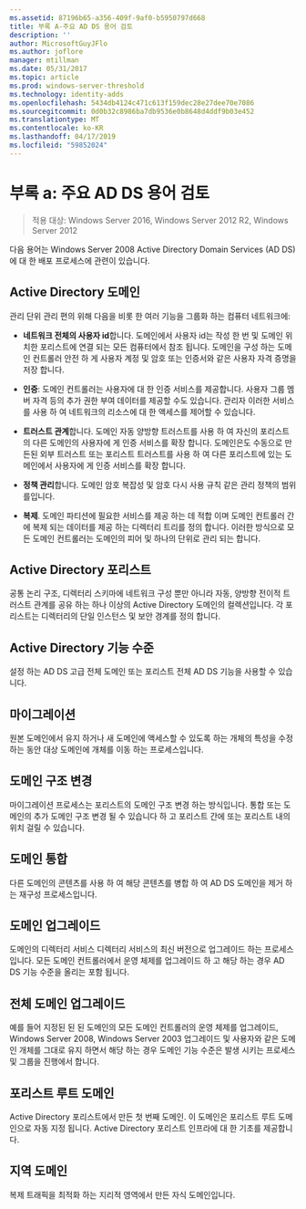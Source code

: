 ```yaml
---
ms.assetid: 87196b65-a356-409f-9af0-b5950797d668
title: 부록 A-주요 AD DS 용어 검토
description: ''
author: MicrosoftGuyJFlo
ms.author: joflore
manager: mtillman
ms.date: 05/31/2017
ms.topic: article
ms.prod: windows-server-threshold
ms.technology: identity-adds
ms.openlocfilehash: 5434db4124c471c613f159dec28e27dee70e7086
ms.sourcegitcommit: 0d0b32c8986ba7db9536e0b8648d4ddf9b03e452
ms.translationtype: MT
ms.contentlocale: ko-KR
ms.lasthandoff: 04/17/2019
ms.locfileid: "59852024"
---
```

# <a name="appendix-a-reviewing-key-ad-ds-terms"></a>부록 a: 주요 AD DS 용어 검토

>적용 대상: Windows Server 2016, Windows Server 2012 R2, Windows Server 2012

다음 용어는 Windows Server 2008 Active Directory Domain Services (AD DS)에 대 한 배포 프로세스에 관련이 있습니다.  
  
## <a name="active-directory-domain"></a>Active Directory 도메인  
관리 단위 관리 편의 위해 다음을 비롯 한 여러 기능을 그룹화 하는 컴퓨터 네트워크에:  
  
-   **네트워크 전체의 사용자 id**합니다. 도메인에서 사용자 id는 작성 한 번 및 도메인 위치한 포리스트에 연결 되는 모든 컴퓨터에서 참조 됩니다. 도메인을 구성 하는 도메인 컨트롤러 안전 하 게 사용자 계정 및 암호 또는 인증서와 같은 사용자 자격 증명을 저장 합니다.  
  
-   **인증**: 도메인 컨트롤러는 사용자에 대 한 인증 서비스를 제공합니다. 사용자 그룹 멤버 자격 등의 추가 권한 부여 데이터를 제공할 수도 있습니다. 관리자 이러한 서비스를 사용 하 여 네트워크의 리소스에 대 한 액세스를 제어할 수 있습니다.  
  
-   **트러스트 관계**합니다. 도메인 자동 양방향 트러스트를 사용 하 여 자신의 포리스트의 다른 도메인의 사용자에 게 인증 서비스를 확장 합니다. 도메인은도 수동으로 만든된 외부 트러스트 또는 포리스트 트러스트를 사용 하 여 다른 포리스트에 있는 도메인에서 사용자에 게 인증 서비스를 확장 합니다.  
  
-   **정책 관리**합니다. 도메인 암호 복잡성 및 암호 다시 사용 규칙 같은 관리 정책의 범위를입니다.  
  
-   **복제**. 도메인 파티션에 필요한 서비스를 제공 하는 데 적합 이며 도메인 컨트롤러 간에 복제 되는 데이터를 제공 하는 디렉터리 트리를 정의 합니다. 이러한 방식으로 모든 도메인 컨트롤러는 도메인의 피어 및 하나의 단위로 관리 되는 합니다.  
  
## <a name="active-directory-forest"></a>Active Directory 포리스트  
공통 논리 구조, 디렉터리 스키마에 네트워크 구성 뿐만 아니라 자동, 양방향 전이적 트러스트 관계를 공유 하는 하나 이상의 Active Directory 도메인의 컬렉션입니다. 각 포리스트는 디렉터리의 단일 인스턴스 및 보안 경계를 정의 합니다.  
  
## <a name="active-directory-functional-level"></a>Active Directory 기능 수준  
설정 하는 AD DS 고급 전체 도메인 또는 포리스트 전체 AD DS 기능을 사용할 수 있습니다.  
  
## <a name="migration"></a>마이그레이션  
원본 도메인에서 유지 하거나 새 도메인에 액세스할 수 있도록 하는 개체의 특성을 수정 하는 동안 대상 도메인에 개체를 이동 하는 프로세스입니다.  
  
## <a name="domain-restructure"></a>도메인 구조 변경  
마이그레이션 프로세스는 포리스트의 도메인 구조 변경 하는 방식입니다. 통합 또는 도메인의 추가 도메인 구조 변경 될 수 있습니다 하 고 포리스트 간에 또는 포리스트 내의 위치 걸릴 수 있습니다.  
  
## <a name="domain-consolidation"></a>도메인 통합  
다른 도메인의 콘텐츠를 사용 하 여 해당 콘텐츠를 병합 하 여 AD DS 도메인을 제거 하는 재구성 프로세스입니다.  
  
## <a name="domain-upgrade"></a>도메인 업그레이드  
도메인의 디렉터리 서비스 디렉터리 서비스의 최신 버전으로 업그레이드 하는 프로세스입니다. 모든 도메인 컨트롤러에서 운영 체제를 업그레이드 하 고 해당 하는 경우 AD DS 기능 수준을 올리는 포함 됩니다.  
  
## <a name="in-place-domain-upgrade"></a>전체 도메인 업그레이드  
예를 들어 지정된 된 된 도메인의 모든 도메인 컨트롤러의 운영 체제를 업그레이드, Windows Server 2008, Windows Server 2003 업그레이드 및 사용자와 같은 도메인 개체를 그대로 유지 하면서 해당 하는 경우 도메인 기능 수준은 발생 시키는 프로세스 및 그룹을 진행에서 합니다.  
  
## <a name="forest-root-domain"></a>포리스트 루트 도메인  
Active Directory 포리스트에서 만든 첫 번째 도메인. 이 도메인은 포리스트 루트 도메인으로 자동 지정 됩니다. Active Directory 포리스트 인프라에 대 한 기초를 제공합니다.  
  
## <a name="regional-domain"></a>지역 도메인  
복제 트래픽을 최적화 하는 지리적 영역에서 만든 자식 도메인입니다.  
  


